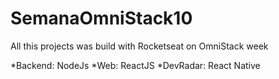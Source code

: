 # SemanaOmniStack10
All this projects was build with Rocketseat on  OmniStack week

 *Backend: NodeJs
 *Web: ReactJS
 *DevRadar: React Native
